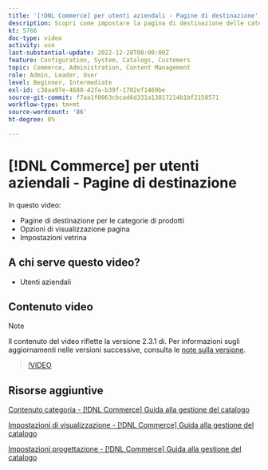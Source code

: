```yaml
---
title: '[!DNL Commerce] per utenti aziendali - Pagine di destinazione'
description: Scopri come impostare la pagina di destinazione delle categorie e controllarne l’aspetto.
kt: 5766
doc-type: video
activity: use
last-substantial-update: 2022-12-28T00:00:00Z
feature: Configuration, System, Catalogs, Customers
topic: Commerce, Administration, Content Management
role: Admin, Leader, User
level: Beginner, Intermediate
exl-id: c38aa97e-4688-42fa-b39f-1702ef1469be
source-git-commit: f7aa1f0063cbcad6d331a13817214b1bf2158571
workflow-type: tm+mt
source-wordcount: '86'
ht-degree: 0%

---
```


# [!DNL Commerce] per utenti aziendali - Pagine di destinazione

In questo video:

- Pagine di destinazione per le categorie di prodotti
- Opzioni di visualizzazione pagina
- Impostazioni vetrina

## A chi serve questo video?

- Utenti aziendali

## Contenuto video

>[!NOTE]
>
>Il contenuto del video riflette la versione 2.3.1 di. Per informazioni sugli aggiornamenti nelle versioni successive, consulta le [note sulla versione](https://experienceleague.adobe.com/docs/commerce-operations/release/notes/overview.html?lang=it).

>[!VIDEO](https://video.tv.adobe.com/v/36388?quality=12&learn=on)

## Risorse aggiuntive

[Contenuto categoria - [!DNL Commerce] Guida alla gestione del catalogo](https://experienceleague.adobe.com/docs/commerce-admin/catalog/categories/create/categories-content-settings.html?lang=it)

[Impostazioni di visualizzazione - [!DNL Commerce] Guida alla gestione del catalogo](https://experienceleague.adobe.com/docs/commerce-admin/catalog/categories/create/categories-display-settings.html?lang=it)

[Impostazioni progettazione - [!DNL Commerce] Guida alla gestione del catalogo](https://experienceleague.adobe.com/docs/commerce-admin/catalog/categories/create/categories-custom-design.html?lang=it)
